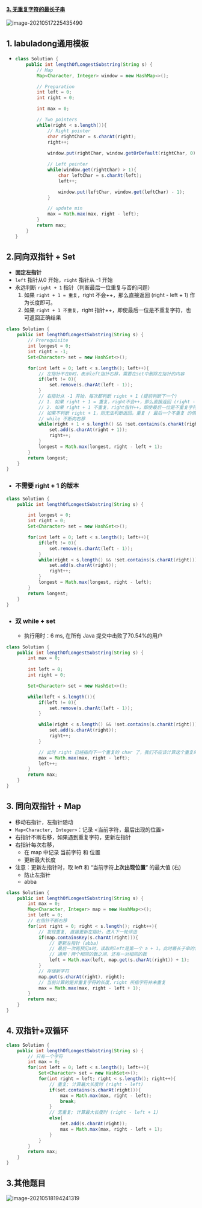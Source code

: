 #### [3. 无重复字符的最长子串](https://leetcode-cn.com/problems/longest-substring-without-repeating-characters/)

![image-20210517225435490](https://raw.githubusercontent.com/TWDH/Leetcode-From-Zero/pictures/img/image-20210517225435490.png)

## 1. labuladong通用模板

- ```java
  class Solution {
      public int lengthOfLongestSubstring(String s) {
          // Map
          Map<Character, Integer> window = new HashMap<>();
  
          // Preparation
          int left = 0;
          int right = 0;
  
          int max = 0;
  
          // Two pointers
          while(right < s.length()){
              // Right pointer
              char rightChar = s.charAt(right);
              right++;
              
              window.put(rightChar, window.getOrDefault(rightChar, 0) + 1);
  
              // Left pointer
              while(window.get(rightChar) > 1){
                  char leftChar = s.charAt(left);
                  left++;
  
                  window.put(leftChar, window.get(leftChar) - 1);
              }
  
              // update min
              max = Math.max(max, right - left);
          }
          return max;
      }
  }
  ```



## 2.同向双指针 + Set

* **固定左指针**
* `left` 指针从0 开始，`right` 指针从 -1 开始
* 永远判断 `right + 1` 指针（判断最后一位重复与否的问题）
  1. 如果 `right + 1 = 重复`，right 不会++，那么直接返回 (right - left + 1) 作为长度即可。
  2. 如果 `right + 1 不重复`，right 指针++，即使最后一位是不重复字符，也可返回正确结果

```java
class Solution {
    public int lengthOfLongestSubstring(String s) {
        // Prerequisite
        int longest = 0;
        int right = -1;
        Set<Character> set = new HashSet<>();

        for(int left = 0; left < s.length(); left++){
            // 左指针不在0时，表示left指针右移，需要在set中删除左指针的内容
            if(left != 0){
                set.remove(s.charAt(left - 1));
            }
            // 右指针从 -1 开始，每次都判断 right + 1 (提前判断下一个)
            // 1. 如果 right + 1 = 重复，right不会++，那么直接返回 (right - left + 1) 作为长度即可。
            // 2. 如果 right + 1 不重复，right指针++，即使最后一位是不重复字符，也可返回正确结果
            // 如果不判断 right + 1，则无法判断返回，重复 / 最后一个不重复 的情况 (abca)(abcd)
            // while 不断向右移
            while(right + 1 < s.length() && !set.contains(s.charAt(right + 1))){
                set.add(s.charAt(right + 1));
                right++;
            }
            longest = Math.max(longest, right - left + 1);
        }
        return longest;
    }
}
```

- ### 不需要 right + 1 的版本

```java
class Solution {
    public int lengthOfLongestSubstring(String s) {

        int longest = 0;
        int right = 0;
        Set<Character> set = new HashSet<>();

        for(int left = 0; left < s.length(); left++){
            if(left != 0){
                set.remove(s.charAt(left - 1));
            }
            while(right < s.length() && !set.contains(s.charAt(right))){
                set.add(s.charAt(right));
                right++;
            }
            longest = Math.max(longest, right - left);
        }
        return longest;
    }
}
```

- ### 双 while + set

  - 执行用时：6 ms, 在所有 Java 提交中击败了70.54%的用户

```java
class Solution {
    public int lengthOfLongestSubstring(String s) {
        int max = 0;
        
        int left = 0;
        int right = 0;

        Set<Character> set = new HashSet<>();

        while(left < s.length()){
            if(left != 0){
                set.remove(s.charAt(left - 1));
            }

            while(right < s.length() && !set.contains(s.charAt(right))){
                set.add(s.charAt(right));
                right++;
            }

            // 此时 right 已经指向下一个重复的 char 了，我们不应该计算这个重复的字符
            max = Math.max(max, right - left);
            left++;
        }
        return max;
    }
}
```

## 3. 同向双指针 + Map

- 移动右指针，左指针随动
- `Map<Character, Integer>`：记录 <当前字符，最后出现的位置>
- 右指针不断右移，如果遇到重复字符，更新左指针
- 右指针每次右移，
  - 在 map 中记录 当前字符 和 位置 
  - 更新最大长度
- 注意：更新左指针时，取 left 和 “当前字符**上次出现位置**” 的最大值 (右)
  - 防止左指针
  - abba

```java
class Solution {
    public int lengthOfLongestSubstring(String s) {
        int max = 0;
        Map<Character, Integer> map = new HashMap<>();
        int left = 0;
        // 右指针不断右移
        for(int right = 0; right < s.length(); right++){
            // 发现重复, 直接更新左指针，进入下一轮评选
            if(map.containsKey(s.charAt(right))){
                // 更新左指针 (abba)
                // 最后一次再预见a时，读取的left是第一个 a + 1。此时最长子串的左端已经向右移动过了
                // 通用：两个相同的数之间，还有一对相同的数
                left = Math.max(left, map.get(s.charAt(right)) + 1);
            }
            // 存储新字符
            map.put(s.charAt(right), right);
            // 当前计算的是非重复字符的长度，right 所指字符并未重复
            max = Math.max(max, right - left + 1);
        }
        return max;
    }
}
```

## 4. 双指针+双循环

```java
class Solution {
    public int lengthOfLongestSubstring(String s) {
        // 只有一个字符
        int max = 0;
        for(int left = 0; left < s.length(); left++){
            Set<Character> set = new HashSet<>();
            for(int right = left; right < s.length(); right++){
                // 重复; 计算最大长度时 (right - left)
                if(set.contains(s.charAt(right))){
                    max = Math.max(max, right - left);
                    break;
                }
                // 无重复; 计算最大长度时 (right - left + 1)
                else{
                    set.add(s.charAt(right));
                    max = Math.max(max, right - left + 1);
                }
            }
        }
        return max;
    }
}
```



## 3.其他题目

![image-20210518194241319](https://raw.githubusercontent.com/TWDH/Leetcode-From-Zero/pictures/img/image-20210518194241319.png)